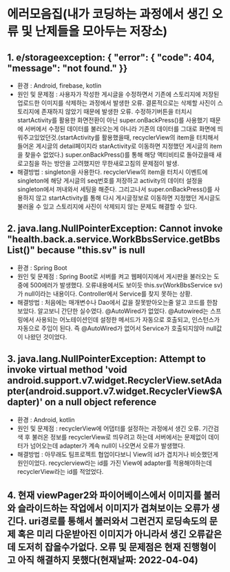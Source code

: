 # 에러모음집(내가 코딩하는 과정에서 생긴 오류 및 난제들을 모아두는 저장소)

## 1. e/storageexception: { "error": { "code": 404, "message": "not found." }}
 - 환경 : Android, firebase, kotlin
 - 원인 및 문제점 : 사용자가 작성한 게시글을 수정하면서 기존에 스토리지에 저장된 업로드한 이미지를 삭제하는 과정에서 발생한 오류. 결론적으로는 삭제할 사진이 스토리지에 존재하지 않았기 때문에 발생한 오류. 수정하기버튼을 터치시 startActivity를 활용한 화면전환이 아닌 super.onBackPress()를 사용했기 때문에 서버에서 수정된 데이터를 불러오는게 아니라 기존의 데이터를 그대로 화면에 띄워주고있었던것.(startActivity를 활용했을때, recyclerView의 item을 터치해서 들어온 게시글의 detail페이지라 starActivity로 이동하면 지정했던 게시글의 item을 찾을수 없었다.) super.onBackPress()를 통해 해당 액티비티로 돌아갔을때 새로고침을 하는 방안을 고려했지만 무한새로고침의 문제점이 발생.<br>
 - 해결방법 : singleton을 사용한다. recyclerView의 item을 터치시 이벤트에 singleton에 해당 게시글의 seq번호를 저장하고 activity의 데이터 설정을 singleton에서 꺼내와서 세팅을 해준다. 그리고나서 super.onBackPress()를 사용하지 않고 startActivity를 통해 다시 게시글정보로 이동하면 지정했던 게시글도 불러올 수 있고 스토리지에 사진이 삭제되지 않는 문제도 해결할 수 있다.


## 2. java.lang.NullPointerException: Cannot invoke "health.back.a.service.WorkBbsService.getBbsList()" because "this.sv" is null
 - 환경 : Spring Boot
 - 원인 및 문제점 : Spring Boot로 서버를 켜고 웹페이지에서 게시판을 불러오는 도중에 500에러가 발생했다. 오류내용에서도 보이듯 this.sv(WorkBbsService sv)가 null이라는 내용이다. 
Controller에서 Service를 찾지 못하는 상황.
 - 해결방법 : 처음에는 매개변수나 Dao에서 값을 잘못받아오는줄 알고 코드를 한참 보았다. 알고보니 간단한 실수였다. @AutoWired가 없었다. @Autowired는 스프링에서 사용되는 어노테이션인데 설정한 메서드가 자동으로 호출되고, 인스턴스가 자동으로 주입이 된다. 즉 @AutoWired가 없어서 Service가 호출되지않아 null값이 나왔던 것이었다.


## 3. java.lang.NullPointerException: Attempt to invoke virtual method 'void android.support.v7.widget.RecyclerView.setAdapter(android.support.v7.widget.RecyclerView$Adapter)' on a null object reference
 - 환경 : Android, kotlin
 - 원인 및 문제점 : recyclerView에 어댑터를 설정하는 과정에서 생긴 오류. 기간검색 후 불러온 정보를 recyclerView로 띄우려고 하는데 서버에서는 문제없이 데이터가 넘어오는데 adapter가
 계속 null이 나오면서 오류가 발생했다.
 - 해결방법 : 아무래도 팀프로젝트 협업이다보니 View의 id가 겹치거나 비슷했던게 원인이었다. recyclerview라는 id를 가진 View에 adapter를 적용해야하는데 recyclerView라는 id를 적었었다.


## 4. 현재 viewPager2와 파이어베이스에서 이미지를 불러와 슬라이드하는 작업에서 이미지가 겹쳐보이는 오류가 생긴다. uri경로를 통해서 불러와서 그런건지 로딩속도의 문제 혹은 미리 다운받아진 이미지가 아니라서 생긴 오류같은데 도저히 잡을수가없다. 오류 및 문제점은 현재 진행형이고 아직 해결하지 못했다(현재날짜: 2022-04-04)
